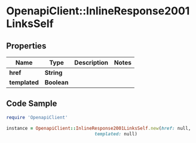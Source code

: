 # OpenapiClient::InlineResponse2001LinksSelf

## Properties

Name | Type | Description | Notes
------------ | ------------- | ------------- | -------------
**href** | **String** |  | 
**templated** | **Boolean** |  | 

## Code Sample

```ruby
require 'OpenapiClient'

instance = OpenapiClient::InlineResponse2001LinksSelf.new(href: null,
                                 templated: null)
```


